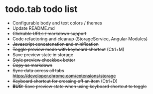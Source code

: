 todo.tab todo list
==================
- Configurable body and text colors / themes
- Update README.md
- ~~Clickable URLs / markdown support~~
- ~~Code refactoring and cleanup (StorageService,  Angular Modules)~~
- ~~Javascript concatenation and minification~~
- ~~Toggle preview mode with keyboard shortcut~~ (Ctrl+M)
- ~~Save preview state in storage~~
- ~~Style preview checkbox better~~
- ~~Copy as markdown~~
- ~~Sync data across all tabs https://developer.chrome.com/extensions/storage~~
- ~~Keyboard shortcut for crossing off an item~~ (Ctrl+D)
- ~~**BUG:** Save preview state when using keyboard shortcut to toggle~~